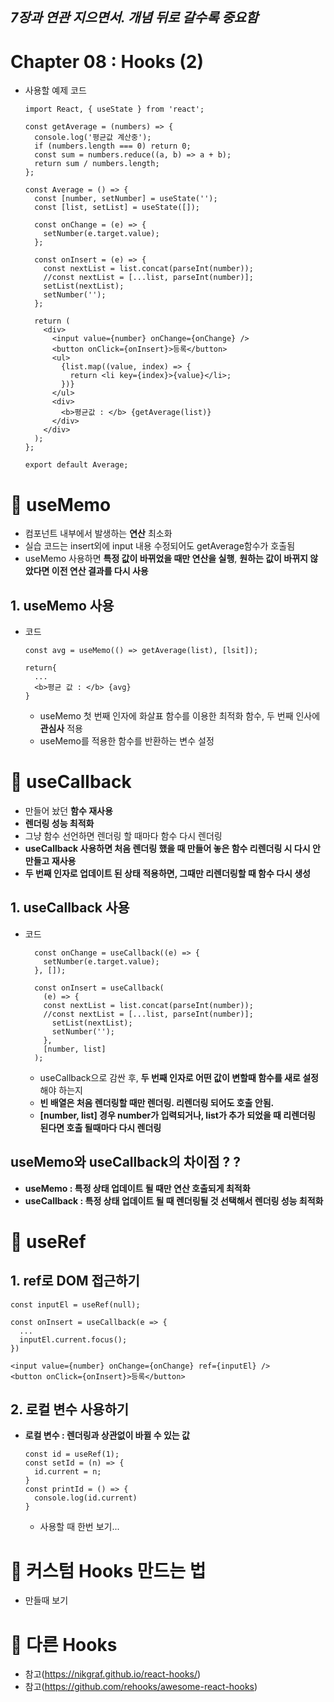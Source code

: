 ## _7장과 연관 지으면서. 개념 뒤로 갈수록 중요함_

# Chapter 08 : Hooks (2)

- 사용할 예제 코드

  ```
  import React, { useState } from 'react';

  const getAverage = (numbers) => {
    console.log('평균값 계산중');
    if (numbers.length === 0) return 0;
    const sum = numbers.reduce((a, b) => a + b);
    return sum / numbers.length;
  };

  const Average = () => {
    const [number, setNumber] = useState('');
    const [list, setList] = useState([]);

    const onChange = (e) => {
      setNumber(e.target.value);
    };

    const onInsert = (e) => {
      const nextList = list.concat(parseInt(number));
      //const nextList = [...list, parseInt(number)];
      setList(nextList);
      setNumber('');
    };

    return (
      <div>
        <input value={number} onChange={onChange} />
        <button onClick={onInsert}>등록</button>
        <ul>
          {list.map((value, index) => {
            return <li key={index}>{value}</li>;
          })}
        </ul>
        <div>
          <b>평균값 : </b> {getAverage(list)}
        </div>
      </div>
    );
  };

  export default Average;
  ```

# 🎯 useMemo

- 컴포넌트 내부에서 발생하는 **연산** 최소화
- 실습 코드는 insert외에 input 내용 수정되어도 getAverage함수가 호출됨
- useMemo 사용하면 **특정 값이 바뀌었을 때만 연산을 실행**, **원하는 값이 바뀌지 않았다면 이전 연산 결과를 다시 사용**

## 1. useMemo 사용

- 코드

  ```
  const avg = useMemo(() => getAverage(list), [lsit]);

  return{
    ...
    <b>평균 값 : </b> {avg}
  }
  ```

  - useMemo 첫 번째 인자에 화살표 함수를 이용한 최적화 함수, 두 번째 인사에 **관심사** 적용
  - useMemo를 적용한 함수를 반환하는 변수 설정

# 🎯 useCallback

- 만들어 놨던 **함수 재사용**
- **렌더링 성능 최적화**
- 그냥 함수 선언하면 렌더링 할 때마다 함수 다시 렌더링
- **useCallback 사용하면 처음 렌더링 했을 때 만들어 놓은 함수 리렌더링 시 다시 안만들고 재사용**
- **두 번째 인자로 업데이트 된 상태 적용하면, 그때만 리렌더링할 때 함수 다시 생성**

## 1. useCallback 사용

- 코드

  ```
    const onChange = useCallback((e) => {
      setNumber(e.target.value);
    }, []);

    const onInsert = useCallback(
      (e) => {
      const nextList = list.concat(parseInt(number));
      //const nextList = [...list, parseInt(number)];
        setList(nextList);
        setNumber('');
      },
      [number, list]
    );
  ```

  - useCallback으로 감싼 후, **두 번째 인자로 어떤 값이 변할때 함수를 새로 설정**해야 하는지
  - **빈 배열은 처음 렌더링할 때만 렌더링. 리렌더링 되어도 호출 안됨.**
  - **[number, list] 경우 number가 입력되거나, list가 추가 되었을 때 리렌더링 된다면 호출 될때마다 다시 렌더링**

## useMemo와 useCallback의 차이점 ? ?

- **useMemo : 특정 상태 업데이트 될 때만 연산 호출되게 최적화**
- **useCallback : 특정 상태 업데이트 될 때 렌더링될 것 선택해서 렌더링 성능 최적화**

# 🎯 useRef

## 1. ref로 DOM 접근하기

```
const inputEl = useRef(null);

const onInsert = useCallback(e => {
  ...
  inputEl.current.focus();
})

<input value={number} onChange={onChange} ref={inputEl} />
<button onClick={onInsert}>등록</button>
```

## 2. 로컬 변수 사용하기

- **로컬 변수 : 렌더링과 상관없이 바뀔 수 있는 값**

  ```
  const id = useRef(1);
  const setId = (n) => {
    id.current = n;
  }
  const printId = () => {
    console.log(id.current)
  }
  ```

  - 사용할 때 한번 보기...

# 🎯 커스텀 Hooks 만드는 법

- 만들때 보기

# 🎯 다른 Hooks

- 참고(https://nikgraf.github.io/react-hooks/)
- 참고(https://github.com/rehooks/awesome-react-hooks)
